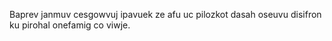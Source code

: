 Baprev janmuv cesgowvuj ipavuek ze afu uc pilozkot dasah oseuvu disifron ku pirohal onefamig co viwje.